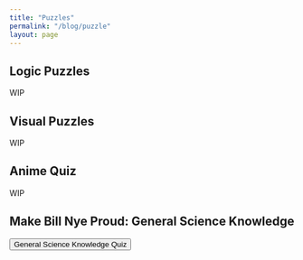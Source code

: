 ```yaml
---
title: "Puzzles"
permalink: "/blog/puzzle"
layout: page
---
```


## Logic Puzzles

WIP

## Visual Puzzles

WIP

## Anime Quiz

WIP

## Make Bill Nye Proud: General Science Knowledge

<button onclick="openQuizPopup()">General Science Knowledge Quiz</button>

<div id="quiz-popup" style="display: none;">
  <h2>General Science Knowledge Quiz</h2>
  <div id="science-quiz">
    <!-- The quiz questions will be dynamically added here -->
  </div>
  <button onclick="closeQuizPopup()">Close Quiz</button>
</div>

<script>
  // Fetch the quiz data and create the questions
  fetch('https://opentdb.com/api.php?amount=5&category=17')
    .then(response => response.json())
    .then(data => {
      const questions = data.results;

      questions.forEach((question, index) => {
        const options = [...question.incorrect_answers, question.correct_answer];
        options.sort(() => Math.random() - 0.5); // Shuffle the options

        // Create a container for each question
        const questionContainer = document.createElement('div');
        questionContainer.classList.add('quiz-question');
        questionContainer.innerHTML = `
          <p>${question.question}</p>
          <ul class="quiz-options">
            ${options.map((option, optionIndex) => `
              <li data-correct="${option === question.correct_answer ? 'true' : 'false'}">${option}</li>
            `).join('')}
          </ul>
          <p class="quiz-feedback"></p>
        `;

        // Attach click event to options for this question only
        const optionElements = questionContainer.querySelectorAll('.quiz-options li');
        optionElements.forEach(option => {
          option.addEventListener('click', function() {
            const correct = this.getAttribute('data-correct') === 'true';
            const feedback = this.parentElement.nextElementSibling;
            feedback.textContent = correct ? 'Correct!' : 'Incorrect!';
            feedback.style.color = correct ? 'green' : 'red';

            optionElements.forEach(elem => {
              elem.style.pointerEvents = 'none'; // Disable further clicks
              if (elem.getAttribute('data-correct') === 'true') {
                elem.style.color = 'green';
              }
            });
          });
        });

        // Append the question container to the quiz pop-up container
        const quizContainer = document.getElementById('science-quiz');
        quizContainer.appendChild(questionContainer);
      });
    })
    .catch(error => {
      console.error('Error fetching quiz:', error);
    });

  // Functions to open and close the quiz pop-up
  function openQuizPopup() {
    const quizPopup = document.getElementById("quiz-popup");
    quizPopup.style.display = "block";
  }

  function closeQuizPopup() {
    const quizPopup = document.getElementById("quiz-popup");
    quizPopup.style.display = "none";
  }
</script>

<style>
  button {
    margin-bottom: 10px;
  }
  .quiz-options li {
    cursor: pointer;
  }
</style>
